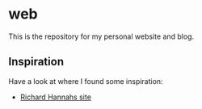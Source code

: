 # web

This is the repository for my personal website and blog.

## Inspiration

Have a look at where I found some inspiration:

-   [Richard Hannahs site](https://www.richardshanna.com/)
